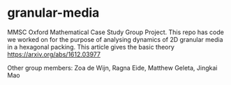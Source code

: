 # granular-media
MMSC Oxford Mathematical Case Study Group Project. This repo has code we worked on for the purpose of analysing dynamics of 2D granular media in a hexagonal packing. This article gives the basic theory https://arxiv.org/abs/1612.03977

Other group members: Zoa de Wijn, Ragna Eide, Matthew Geleta, Jingkai Mao
